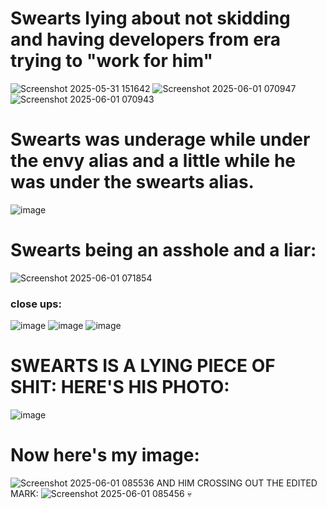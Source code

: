 # Swearts lying about not skidding and having developers from **era** trying to "work for him"
![Screenshot 2025-05-31 151642](https://github.com/user-attachments/assets/e212bdd8-da9c-4833-b288-739bdf467e83)
![Screenshot 2025-06-01 070947](https://github.com/user-attachments/assets/44f01313-7b1a-4a6e-b315-bbfcd3686db0)
![Screenshot 2025-06-01 070943](https://github.com/user-attachments/assets/cee511b0-4c3b-491a-ac95-50e8dc7467e0)
# Swearts was underage while under the envy alias and a little while he was under the swearts alias.

![image](https://github.com/user-attachments/assets/11ebb281-c5a6-4a03-b0c7-a92702881d18)

# Swearts being an asshole and a liar:
![Screenshot 2025-06-01 071854](https://github.com/user-attachments/assets/812a5fa6-e57b-4e21-9b73-d117d7f13663)
### close ups:
![image](https://github.com/user-attachments/assets/04a0feff-e194-46b0-ac68-0bb73a0122b2)
![image](https://github.com/user-attachments/assets/752c7041-4706-44f3-b546-7099b0ec22f4)
![image](https://github.com/user-attachments/assets/e021fe96-5d9c-4da8-a9b2-c4a63a68af2c)


# SWEARTS IS A LYING PIECE OF SHIT: HERE'S HIS PHOTO:
![image](https://github.com/user-attachments/assets/d4b1caf0-b327-479e-b076-0b465688b422)
# Now here's my image:
![Screenshot 2025-06-01 085536](https://github.com/user-attachments/assets/6738c9b4-dc8b-407e-9579-31e2b128b9b0)
AND HIM CROSSING OUT THE EDITED MARK:
![Screenshot 2025-06-01 085456](https://github.com/user-attachments/assets/dcbf883f-a364-4cfe-a824-199b5fd76051)
:skull:
